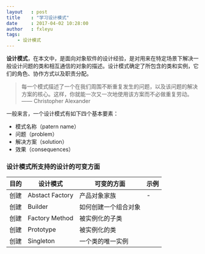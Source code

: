 ```yaml
---
layout   : post
title    : "学习设计模式"
date     : 2017-04-02 10:28:00
author   : fxleyu
tags:
    - 设计模式
---
```

**设计模式**，在本文中，是面向对象软件的设计经验，是对用来在特定场景下解决一般设计问题的类和相互通信的对象的描述。设计模式确定了所包含的类和实例，它们的角色、协作方式以及职责分配。

> 每一个模式描述了一个在我们周围不断重复发生的问题，以及该问题的解决方案的核心。这样，你就能一次又一次地使用该方案而不必做重复劳动。 —— Christopher Alexander

一般来言，一个设计模式有如下四个基本要素：
- 模式名称（patern name）
- 问题（problem）
- 解决方案（solution）
- 效果（consequences）


### 设计模式所支持的设计的可变方面
目的 | 设计模式 | 可变的方面 | 示例
---|---|---|---
创建 | Abstact Factory | 产品对象家族 | -
创建 | Builder | 如何创建一个组合对象 | 
创建 | Factory Method | 被实例化的子类
创建 | Prototype | 被实例化的类
创建 | Singleton | 一个类的唯一实例
